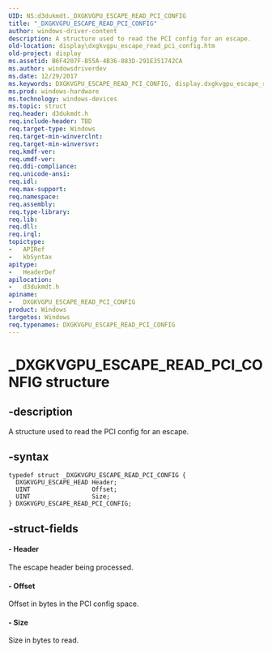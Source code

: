 ```yaml
---
UID: NS:d3dukmdt._DXGKVGPU_ESCAPE_READ_PCI_CONFIG
title: "_DXGKVGPU_ESCAPE_READ_PCI_CONFIG"
author: windows-driver-content
description: A structure used to read the PCI config for an escape.
old-location: display\dxgkvgpu_escape_read_pci_config.htm
old-project: display
ms.assetid: B6F4207F-B55A-4B36-883D-291E351742CA
ms.author: windowsdriverdev
ms.date: 12/29/2017
ms.keywords: DXGKVGPU_ESCAPE_READ_PCI_CONFIG, display.dxgkvgpu_escape_read_pci_config, DXGKVGPU_ESCAPE_READ_PCI_CONFIG structure [Display Devices], d3dukmdt/DXGKVGPU_ESCAPE_READ_PCI_CONFIG, _DXGKVGPU_ESCAPE_READ_PCI_CONFIG
ms.prod: windows-hardware
ms.technology: windows-devices
ms.topic: struct
req.header: d3dukmdt.h
req.include-header: TBD
req.target-type: Windows
req.target-min-winverclnt: 
req.target-min-winversvr: 
req.kmdf-ver: 
req.umdf-ver: 
req.ddi-compliance: 
req.unicode-ansi: 
req.idl: 
req.max-support: 
req.namespace: 
req.assembly: 
req.type-library: 
req.lib: 
req.dll: 
req.irql: 
topictype:
-	APIRef
-	kbSyntax
apitype:
-	HeaderDef
apilocation:
-	d3dukmdt.h
apiname:
-	DXGKVGPU_ESCAPE_READ_PCI_CONFIG
product: Windows
targetos: Windows
req.typenames: DXGKVGPU_ESCAPE_READ_PCI_CONFIG
---
```


# _DXGKVGPU_ESCAPE_READ_PCI_CONFIG structure


## -description


A structure used to read the PCI config for an escape.


## -syntax


````
typedef struct _DXGKVGPU_ESCAPE_READ_PCI_CONFIG {
  DXGKVGPU_ESCAPE_HEAD Header;
  UINT                 Offset;
  UINT                 Size;
} DXGKVGPU_ESCAPE_READ_PCI_CONFIG;
````


## -struct-fields




#### - Header

The escape header being processed.


#### - Offset

Offset in bytes in the PCI config space.


#### - Size

Size in bytes to read.

